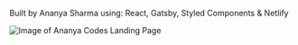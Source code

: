 

Built by Ananya Sharma using: React, Gatsby, Styled Components & Netlify

![Image of Ananya Codes Landing Page](https://raw.githubusercontent.com/Ananyasharma18/AnanyaCodesGatsby/master/)
